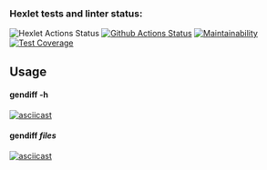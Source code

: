 ### Hexlet tests and linter status:
![Hexlet Actions Status](https://github.com/kamusia/python-project-50/actions/workflows/hexlet-check.yml/badge.svg)
[![Github Actions Status](https://github.com/kamusia/python-project-50/actions/workflows/pyci.yml/badge.svg)](https://github.com/kamusia/python-project-50/actions/workflows/pyci.yml)
[![Maintainability](https://api.codeclimate.com/v1/badges/ebe544b7bfa431d424bb/maintainability)](https://codeclimate.com/github/kamusia/python-project-50/maintainability)
[![Test Coverage](https://api.codeclimate.com/v1/badges/ebe544b7bfa431d424bb/test_coverage)](https://codeclimate.com/github/kamusia/python-project-50/test_coverage)


## Usage
#### gendiff -h
[![asciicast](https://asciinema.org/a/oK73kUV3s8kcghFbLl2y3IsvO.svg)](https://asciinema.org/a/oK73kUV3s8kcghFbLl2y3IsvO)
#### gendiff *files*
[![asciicast](https://asciinema.org/a/8InBt8gkpejrWGm8DhPDIdb0U.svg)](https://asciinema.org/a/8InBt8gkpejrWGm8DhPDIdb0U)
